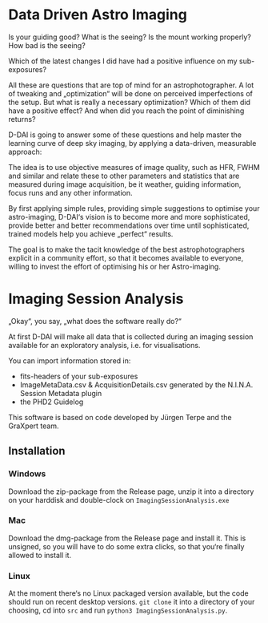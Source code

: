 # Data Driven Astro Imaging

Is your guiding good? What is the seeing? Is the mount working properly? How bad is the seeing? 

Which of the latest changes I did have had a positive influence on my sub-exposures?

All these are questions that are top of mind for an astrophotographer. A lot of tweaking and „optimization“ will be done on perceived imperfections of the setup. But what is really a necessary optimization? Which of them did have a positive effect? And when did you reach the point of diminishing returns?

D-DAI is going to answer some of these questions and help master the learning curve of deep sky imaging, by applying a data-driven, measurable approach: 

The idea is to use objective measures of image quality, such as HFR, FWHM and similar and relate these to other parameters and statistics that are measured during image acquisition, be it weather, guiding information, focus runs and any other information. 

By first applying simple rules, providing simple suggestions to optimise your astro-imaging, D-DAI‘s vision is to become more and more sophisticated, provide better and better recommendations over time until sophisticated, trained models help you achieve „perfect“ results. 

The goal is to make the tacit knowledge of the best astrophotographers explicit in a community effort, so that it becomes available to everyone, willing to invest the effort of optimising his or her Astro-imaging.

# Imaging Session Analysis  

„Okay“, you say, „what does the software really do?“

At first D-DAI will make all data that is collected during an imaging session available for an exploratory analysis, i.e. for visualisations.
 
You can import information stored in:

 * fits-headers of your sub-exposures
 * ImageMetaData.csv & AcquisitionDetails.csv generated by the N.I.N.A. Session Metadata plugin
 * the PHD2 Guidelog
  
This software is based on code developed by Jürgen Terpe and the GraXpert team.

## Installation 

### Windows

Download the zip-package from the Release page, unzip it into a directory on your harddisk and double-clock on `ImagingSessionAnalysis.exe`

### Mac

Download the dmg-package from the Release page and install it. This is unsigned, so you will have to do some extra clicks, so that you‘re finally allowed to install it.

### Linux

At the moment there‘s no Linux packaged version available, but the code should run on recent desktop versions. `git clone` it into a directory of your choosing, cd into `src` and run `python3 ImagingSessionAnalysis.py`.
